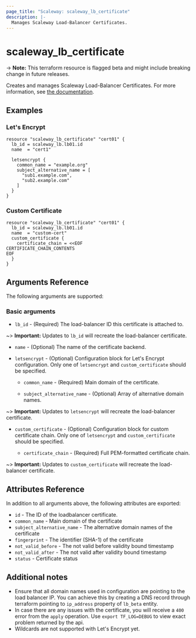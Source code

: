 ```yaml
---
page_title: "Scaleway: scaleway_lb_certificate"
description: |-
  Manages Scaleway Load-Balancer Certificates.
---
```


# scaleway_lb_certificate

-> **Note:** This terraform resource is flagged beta and might include breaking change in future releases.

Creates and manages Scaleway Load-Balancer Certificates. For more information, see [the documentation](https://developers.scaleway.com/en/products/lb/api).

## Examples

### Let's Encrypt

```hcl
resource "scaleway_lb_certificate" "cert01" {
  lb_id = scaleway_lb.lb01.id
  name  = "cert1"

  letsencrypt {
    common_name = "example.org"
    subject_alternative_name = [
      "sub1.example.com",
      "sub2.example.com"
    ]
  }
}
```

### Custom Certificate

```hcl
resource "scaleway_lb_certificate" "cert01" {
  lb_id = scaleway_lb.lb01.id
  name  = "custom-cert"
  custom_certificate {
    certificate_chain = <<EOF
CERTIFICATE_CHAIN_CONTENTS
EOF
  }
}
```

## Arguments Reference

The following arguments are supported:

### Basic arguments

- `lb_id` - (Required) The load-balancer ID this certificate is attached to.

~> **Important:** Updates to `lb_id` will recreate the load-balancer certificate.

- `name` - (Optional) The name of the certificate backend.

- `letsencrypt` - (Optional) Configuration block for Let's Encrypt configuration. Only one of `letsencrypt` and `custom_certificate` should be specified.

    - `common_name` - (Required) Main domain of the certificate.

    - `subject_alternative_name` - (Optional) Array of alternative domain names.

~> **Important:** Updates to `letsencrypt` will recreate the load-balancer certificate.

- `custom_certificate` - (Optional) Configuration block for custom certificate chain. Only one of `letsencrypt` and `custom_certificate` should be specified.

    - `certificate_chain` - (Required) Full PEM-formatted certificate chain.

~> **Important:** Updates to `custom_certificate` will recreate the load-balancer certificate.

## Attributes Reference

In addition to all arguments above, the following attributes are exported:

- `id` - The ID of the loadbalancer certificate.
- `common_name` - Main domain of the certificate
- `subject_alternative_name` - The alternative domain names of the certificate
- `fingerprint` - The identifier (SHA-1) of the certificate
- `not_valid_before` - The not valid before validity bound timestamp
- `not_valid_after` - The not valid after validity bound timestamp
- `status` - Certificate status

## Additional notes

* Ensure that all domain names used in configuration are pointing to the load balancer IP.
  You can achieve this by creating a DNS record through terraform pointing to  `ip_address` property of `lb_beta` entity.
* In case there are any issues with the certificate, you will receive a `400` error from the `apply` operation.
  Use `export TF_LOG=DEBUG` to view exact problem returned by the api.
* Wildcards are not supported with Let's Encrypt yet.
